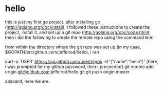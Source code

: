 hello
=====
this is just my first go project. after installing go (http://golang.org/doc/install), i followed these instructions to
create the project, install it, and set up a git repo (http://golang.org/doc/code.html), then i did the following to 
create the remote repo using the command line:

from within the directory where the git repo was set up (in my case, $GOPATH/src/github.com/jeffelrod/hello), i ran

curl -u 'USER' https://api.github.com/user/repos -d '{"name":"hello"}'
{here, i was prompted for my github password, then i proceeded}
git remote add origin git@github.com:jeffelrod/hello.git
git push origin master

aaaaand, here we are.
